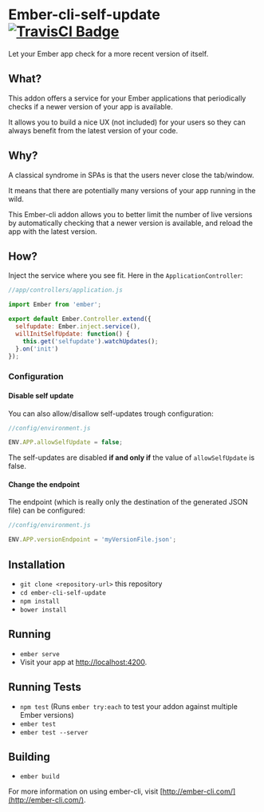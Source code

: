 # Ember-cli-self-update [![TravisCI Badge](https://travis-ci.org/xcambar/ember-cli-self-update.svg)](https://travis-ci.org/xcambar/ember-cli-self-update)

Let your Ember app check for a more recent version of itself.

## What?

This addon offers a service for your Ember applications that periodically
checks if a newer version of your app is available.

It allows you to build a nice UX (not included) for your users so they can
always benefit from the latest version of your code.

## Why?

A classical syndrome in SPAs is that the users never close the tab/window.

It means that there are potentially many versions of your app
running in the wild.

This Ember-cli addon allows you to better limit the number of live versions
by automatically checking that a newer version is available, and
reload the app with the latest version.

## How?

Inject the service where you see fit. Here in the `ApplicationController`:

```js
//app/controllers/application.js

import Ember from 'ember';

export default Ember.Controller.extend({
  selfupdate: Ember.inject.service(),
  willInitSelfUpdate: function() {
    this.get('selfupdate').watchUpdates();
  }.on('init')
});
```

### Configuration

#### Disable self update

You can also allow/disallow self-updates trough configuration:

```js
//config/environment.js

ENV.APP.allowSelfUpdate = false;

```

The self-updates are disabled __if and only if__
the value of `allowSelfUpdate` is false.

#### Change the endpoint

The endpoint (which is really only the destination of the generated JSON file)
can be configured:

```js
//config/environment.js

ENV.APP.versionEndpoint = 'myVersionFile.json';
```

## Installation

* `git clone <repository-url>` this repository
* `cd ember-cli-self-update`
* `npm install`
* `bower install`

## Running

* `ember serve`
* Visit your app at [http://localhost:4200](http://localhost:4200).

## Running Tests

* `npm test` (Runs `ember try:each` to test your addon against multiple Ember versions)
* `ember test`
* `ember test --server`

## Building

* `ember build`

For more information on using ember-cli, visit [http://ember-cli.com/](http://ember-cli.com/).
